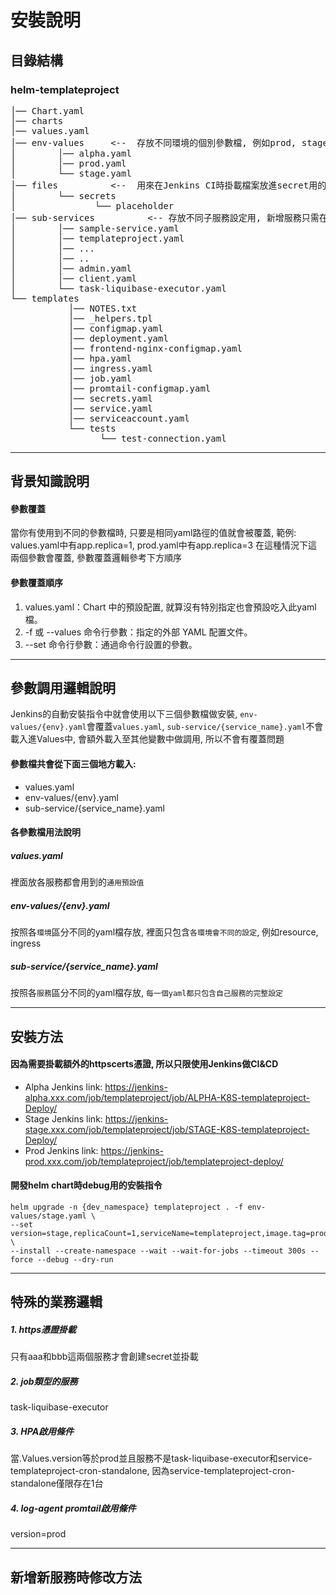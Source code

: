 # 安裝說明
## 目錄結構
### helm-templateproject
<pre>
│── Chart.yaml
│── charts    
│── values.yaml
│── env-values     <--  存放不同環境的個別參數檔, 例如prod, stage, alpha, test1, test2
│        │── alpha.yaml
│        │── prod.yaml
│        └── stage.yaml
│── files          <--  用來在Jenkins CI時掛載檔案放進secret用的, 需與git repo https-certs一起使用
│        └── secrets
│               └── placeholder
│── sub-services          <-- 存放不同子服務設定用, 新增服務只需在此多新增一份設定檔即可使用
│        │── sample-service.yaml
│        │── templateproject.yaml
│        │── ...
│        │── ..
│        │── admin.yaml
│        │── client.yaml
│        └── task-liquibase-executor.yaml
└── templates
           │── NOTES.txt
           │── _helpers.tpl
           │── configmap.yaml
           │── deployment.yaml
           │── frontend-nginx-configmap.yaml
           │── hpa.yaml
           │── ingress.yaml
           │── job.yaml
           │── promtail-configmap.yaml
           │── secrets.yaml
           │── service.yaml
           │── serviceaccount.yaml
           └── tests
                 └── test-connection.yaml
</pre>
---
## 背景知識說明
#### 參數覆蓋
當你有使用到不同的參數檔時, 只要是相同yaml路徑的值就會被覆蓋,
範例: values.yaml中有app.replica=1, prod.yaml中有app.replica=3
在這種情況下這兩個參數會覆蓋, 參數覆蓋邏輯參考下方順序
#### 參數覆蓋順序
1. values.yaml：Chart 中的預設配置, 就算沒有特別指定也會預設吃入此yaml檔。
2. -f 或 --values 命令行參數：指定的外部 YAML 配置文件。
3. --set 命令行參數：通過命令行設置的參數。

---
## 參數調用邏輯說明
Jenkins的自動安裝指令中就會使用以下三個參數檔做安裝, 
`env-values/{env}.yaml`會覆蓋`values.yaml`,
`sub-service/{service_name}.yaml`不會載入進Values中, 
會額外載入至其他變數中做調用, 所以不會有覆蓋問題

#### 參數檔共會從下面三個地方載入:
- values.yaml
- env-values/{env}.yaml
- sub-service/{service_name}.yaml
#### 各參數檔用法說明
##### values.yaml
裡面放各服務都會用到的`通用預設值`
##### env-values/{env}.yaml
按照各`環境`區分不同的yaml檔存放, 裡面只包含`各環境會不同的設定`, 例如resource, ingress
##### sub-service/{service_name}.yaml
按照各`服務`區分不同的yaml檔存放, `每一個yaml都只包含自己服務的完整設定`

---
## 安裝方法
#### 因為需要掛載額外的httpscerts憑證, 所以只限使用Jenkins做CI&CD
- Alpha Jenkins link: https://jenkins-alpha.xxx.com/job/templateproject/job/ALPHA-K8S-templateproject-Deploy/
- Stage Jenkins link: https://jenkins-stage.xxx.com/job/templateproject/job/STAGE-K8S-templateproject-Deploy/
- Prod Jenkins link: https://jenkins-prod.xxx.com/job/templateproject/job/templateproject-deploy/

#### 開發helm chart時debug用的安裝指令
```
helm upgrade -n {dev_namespace} templateproject . -f env-values/stage.yaml \
--set version=stage,replicaCount=1,serviceName=templateproject,image.tag=prod_v1.0_ca1751a0asc8b295aa5f89bz459d4f52g5j56121 \
--install --create-namespace --wait --wait-for-jobs --timeout 300s --force --debug --dry-run
```

---
## 特殊的業務邏輯

##### 1. https憑證掛載 
只有aaa和bbb這兩個服務才會創建secret並掛載
##### 2. job類型的服務 
task-liquibase-executor
##### 3. HPA啟用條件 
當.Values.version等於prod並且服務不是task-liquibase-executor和service-templateproject-cron-standalone,
因為service-templateproject-cron-standalone僅限存在1台
##### 4. log-agent promtail啟用條件
version=prod

---
## 新增新服務時修改方法
